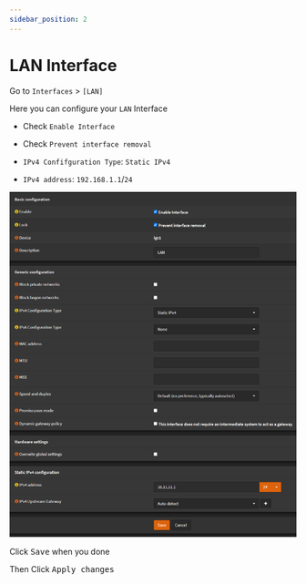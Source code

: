 ```yaml
---
sidebar_position: 2
---
```


# LAN Interface

Go to `Interfaces` > `[LAN]`

Here you can configure your `LAN` Interface

- Check `Enable Interface`
- Check `Prevent interface removal`

- `IPv4 Confifguration Type`: `Static IPv4`
- `IPv4 address`: `192.168.1.1`/`24`

![opnsense-interfaces-lan](./img/opnsense-interfaces-lan.png)

Click <kbd>Save</kbd> when you done

Then Click <kbd>Apply changes</kbd>
